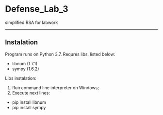 # Defense_Lab_3
simplified RSA for labwork

---
Instalation
---
Program runs on Python 3.7. Requres libs, listed below:
* libnum (1.7.1)
* sympy (1.6.2)

Libs instalation:
1. Run command line interpreter on Windows;
2. Execute next lines:
  * pip install libnum
  * pip install sympy
